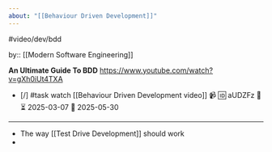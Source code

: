 ```yaml
---
about: "[[Behaviour Driven Development]]"
---
```

#video/dev/bdd

by:: [[Modern Software Engineering]]

**An Ultimate Guide To BDD**
https://www.youtube.com/watch?v=gXh0iUt4TXA

- [/] #task watch [[Behaviour Driven Development video]] 📹 🆔 aUDZFz 🔼 ⏳ 2025-03-07 📅 2025-05-30
___

- The way [[Test Drive Development]] should work
- 

